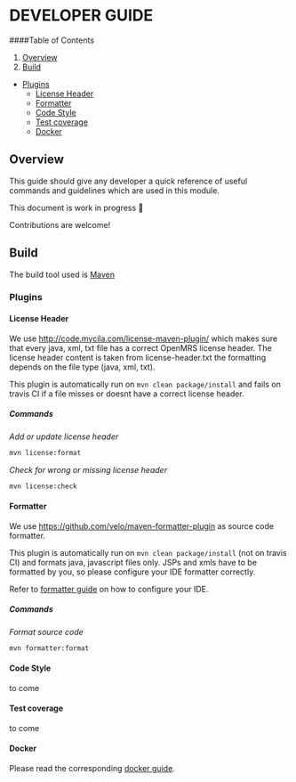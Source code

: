 # DEVELOPER GUIDE

####Table of Contents

1. [Overview](#overview)
2. [Build](#build)
  * [Plugins](#plugins)
    * [License Header](#license-header)
    * [Formatter](#formatter)
    * [Code Style](#code-style)
    * [Test coverage](#test-coverage)
    * [Docker](#docker)

## Overview

This guide should give any developer a quick reference of useful commands and
guidelines which are used in this module.

This document is work in progress :construction_worker:

Contributions are welcome!

## Build

The build tool used is [Maven](https://maven.apache.org/)

### Plugins

#### License Header

We use http://code.mycila.com/license-maven-plugin/ which makes sure that every
java, xml, txt file has a correct OpenMRS license header. The license header
content is taken from license-header.txt the formatting depends on the file
type (java, xml, txt).

This plugin is automatically run on `mvn clean package/install` and fails on
travis CI if a file misses or doesnt have a correct license header.

##### Commands

_Add or update license header_

```bash
mvn license:format
```

_Check for wrong or missing license header_

```bash
mvn license:check
```

#### Formatter

We use https://github.com/velo/maven-formatter-plugin as source code formatter.

This plugin is automatically run on `mvn clean package/install` (not on travis
CI) and formats java, javascript files only. JSPs and xmls have to be formatted
by you, so please configure your IDE formatter correctly.

Refer to [formatter guide](FORMATTER.md) on how to configure your
IDE.

##### Commands

_Format source code_

```bash
mvn formatter:format
```

#### Code Style

to come

#### Test coverage

to come

#### Docker

Please read the corresponding [docker guide](DOCKER.md).


